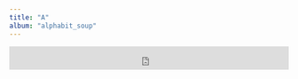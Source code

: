 ```yaml
---
title: "A"
album: "alphabit_soup"
---
```

<iframe style="border: 0; width: 100%; height: 42px;" src="https://bandcamp.com/EmbeddedPlayer/album=2025217558/size=small/bgcol=ffffff/linkcol=0687f5/track=2639900219/transparent=true/" seamless><a href="https://mistermjir.bandcamp.com/album/alphabit-soup">alphabit_soup by Mister Mjir</a></iframe>
